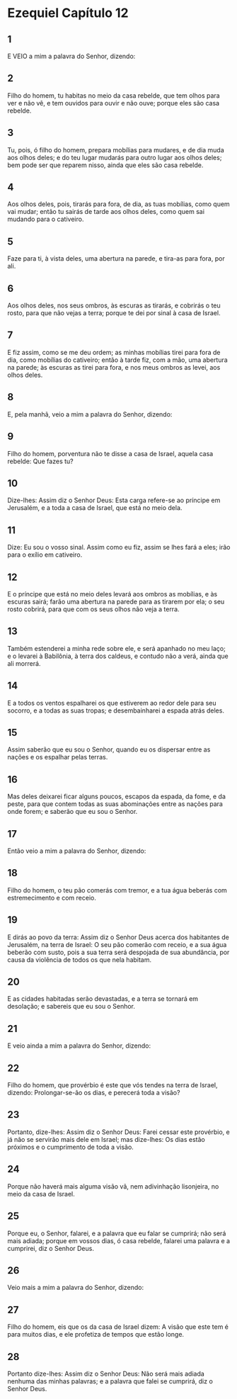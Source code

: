# Ezequiel Capítulo 12

## 1
E VEIO a mim a palavra do Senhor, dizendo:

## 2
Filho do homem, tu habitas no meio da casa rebelde, que tem olhos para ver e não vê, e tem ouvidos para ouvir e não ouve; porque eles são casa rebelde.

## 3
Tu, pois, ó filho do homem, prepara mobílias para mudares, e de dia muda aos olhos deles; e do teu lugar mudarás para outro lugar aos olhos deles; bem pode ser que reparem nisso, ainda que eles são casa rebelde.

## 4
Aos olhos deles, pois, tirarás para fora, de dia, as tuas mobílias, como quem vai mudar; então tu sairás de tarde aos olhos deles, como quem sai mudando para o cativeiro.

## 5
Faze para ti, à vista deles, uma abertura na parede, e tira-as para fora, por ali.

## 6
Aos olhos deles, nos seus ombros, às escuras as tirarás, e cobrirás o teu rosto, para que não vejas a terra; porque te dei por sinal à casa de Israel.

## 7
E fiz assim, como se me deu ordem; as minhas mobílias tirei para fora de dia, como mobílias do cativeiro; então à tarde fiz, com a mão, uma abertura na parede; às escuras as tirei para fora, e nos meus ombros as levei, aos olhos deles.

## 8
E, pela manhã, veio a mim a palavra do Senhor, dizendo:

## 9
Filho do homem, porventura não te disse a casa de Israel, aquela casa rebelde: Que fazes tu?

## 10
Dize-lhes: Assim diz o Senhor Deus: Esta carga refere-se ao príncipe em Jerusalém, e a toda a casa de Israel, que está no meio dela.

## 11
Dize: Eu sou o vosso sinal. Assim como eu fiz, assim se lhes fará a eles; irão para o exílio em cativeiro.

## 12
E o príncipe que está no meio deles levará aos ombros as mobílias, e às escuras sairá; farão uma abertura na parede para as tirarem por ela; o seu rosto cobrirá, para que com os seus olhos não veja a terra.

## 13
Também estenderei a minha rede sobre ele, e será apanhado no meu laço; e o levarei à Babilônia, à terra dos caldeus, e contudo não a verá, ainda que ali morrerá.

## 14
E a todos os ventos espalharei os que estiverem ao redor dele para seu socorro, e a todas as suas tropas; e desembainharei a espada atrás deles.

## 15
Assim saberão que eu sou o Senhor, quando eu os dispersar entre as nações e os espalhar pelas terras.

## 16
Mas deles deixarei ficar alguns poucos, escapos da espada, da fome, e da peste, para que contem todas as suas abominações entre as nações para onde forem; e saberão que eu sou o Senhor.

## 17
Então veio a mim a palavra do Senhor, dizendo:

## 18
Filho do homem, o teu pão comerás com tremor, e a tua água beberás com estremecimento e com receio.

## 19
E dirás ao povo da terra: Assim diz o Senhor Deus acerca dos habitantes de Jerusalém, na terra de Israel: O seu pão comerão com receio, e a sua água beberão com susto, pois a sua terra será despojada de sua abundância, por causa da violência de todos os que nela habitam.

## 20
E as cidades habitadas serão devastadas, e a terra se tornará em desolação; e sabereis que eu sou o Senhor.

## 21
E veio ainda a mim a palavra do Senhor, dizendo:

## 22
Filho do homem, que provérbio é este que vós tendes na terra de Israel, dizendo: Prolongar-se-ão os dias, e perecerá toda a visão?

## 23
Portanto, dize-lhes: Assim diz o Senhor Deus: Farei cessar este provérbio, e já não se servirão mais dele em Israel; mas dize-lhes: Os dias estão próximos e o cumprimento de toda a visão.

## 24
Porque não haverá mais alguma visão vã, nem adivinhação lisonjeira, no meio da casa de Israel.

## 25
Porque eu, o Senhor, falarei, e a palavra que eu falar se cumprirá; não será mais adiada; porque em vossos dias, ó casa rebelde, falarei uma palavra e a cumprirei, diz o Senhor Deus.

## 26
Veio mais a mim a palavra do Senhor, dizendo:

## 27
Filho do homem, eis que os da casa de Israel dizem: A visão que este tem é para muitos dias, e ele profetiza de tempos que estão longe.

## 28
Portanto dize-lhes: Assim diz o Senhor Deus: Não será mais adiada nenhuma das minhas palavras; e a palavra que falei se cumprirá, diz o Senhor Deus.

